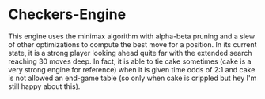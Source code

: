 # Checkers-Engine
This engine uses the minimax algorithm with alpha-beta pruning and a slew of other optimizations to compute the best move for a position. In its current state, it is a
strong player looking ahead quite far with the extended search reaching 30 moves deep. In fact, it is able to tie cake sometimes (cake is a very strong engine for
reference) when it is given time odds of 2:1
and cake is not allowed an end-game table (so only when cake is crippled but hey I'm still happy about this). 

